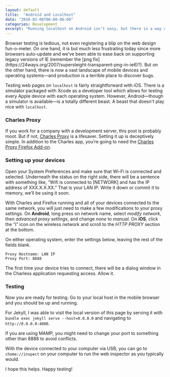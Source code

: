 ```yaml
---
layout: default
title:  "Android and Localhost"
date: "2016-02-08T06:00-06:00"
categories: Development
excerpt: "Running localhost on Android isn’t easy, but there is a way with Charles proxy."
---
```


<div class="body-copy wrap" markdown="1">
Browser testing is tedious, not even registering a blip on the web design fun-o-meter. On one hand, it is but much less frustrating today since more browsers auto-update and we’ve been able to ease back on supporting legacy versions of IE (remember the [png fix](https://24ways.org/2007/supersleight-transparent-png-in-ie6)?). But on the other hand, there is now a vast landscape of mobile devices and operating systems—and production is a terrible place to discover bugs.

Testing web pages on `localhost` is fairly straightforward with iOS. There is a simulator packaged with Xcode as a developer tool which allows for testing every Apple device with each operating system. However, Android—though a simulator is available—is a totally different beast. A beast that doesn't play nice with `localhost`.

### Charles Proxy
If you work for a company with a development server, this post is probably moot. But if not, [Charles Proxy](https://www.charlesproxy.com/) is a lifesaver. Setting it up is deceptively simple. In addition to the Charles app, you’re going to need the [Charles Proxy Firefox Add-on](https://addons.mozilla.org/en-US/firefox/addon/charles-proxy/).

### Setting up your devices
Open your System Preferences and make sure that Wi-Fi is connected and selected. Underneath the status on the right side, there will be a sentence with something like, “Wifi is connected to [NETWORK] and has the IP address of XXX.X.X.XX.” That is your LAN IP. Write it down or commit it to memory, we’ll be using it soon.

With Charles and Firefox running and all of your devices connected to the same network, you will just need to make a few modifications to your proxy settings. On **Android**, long press on network name, select _modify network_, then _advanced proxy settings_, and change _none_ to _manual_. On **iOS**, click the “i” icon on the wireless network and scroll to the _HTTP PROXY_ section at the bottom.

On either operating system, enter the settings below, leaving the rest of the fields blank.

    Proxy Hostname: LAN IP
    Proxy Port: 8888

The first time your device tries to connect, there will be a dialog window in the Charless application requesting access. Allow it.

### Testing
Now you are ready for testing. Go to your local host in the mobile browser and you should be up and running.

For Jekyll, I was able to visit the local version of this page by serving it with `bundle exec jekyll serve --host=0.0.0.0` and navigating to `http://0.0.0.0:4000`.

If you are using MAMP, you might need to change your port to something other than 8888 to avoid conflicts.  

With the device connected to your computer via USB, you can go to `chome://inspect` on your computer to run the web inspector as you typically would.

I hope this helps. Happy testing!


</div>